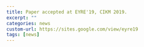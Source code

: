 ```yaml
---
title: Paper accepted at EYRE'19, CIKM 2019.
excerpt: ""
categories: news
custom-url: https://sites.google.com/view/eyre19
tags: [news]
---
```

